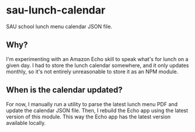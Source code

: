 # sau-lunch-calendar

SAU school lunch menu calendar JSON file.

## Why?
I'm experimenting with an Amazon Echo skill to speak what's for lunch on a given day.
I had to store the lunch calendar somewhere, and it only updates monthly, so it's not entirely unreasonable to store it as an NPM module.

## When is the calendar updated?
For now, I manually run a utility to parse the latest lunch menu PDF and update the calendar JSON file.
Then, I rebuild the Echo app using the latest version of this module. This way the Echo app has the latest version available locally.
